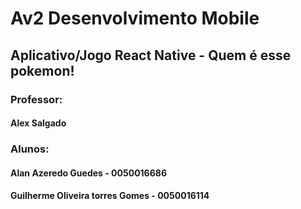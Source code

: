 <h1> Av2 Desenvolvimento Mobile </h1>
<h2> Aplicativo/Jogo React Native - Quem é esse pokemon! </h2>


<h3> Professor: </h3>
<h4> Alex Salgado </h4>


<h3> Alunos: </h3>
<h4> Alan Azeredo Guedes - 0050016686 </h4>
<h4> Guilherme Oliveira torres Gomes - 0050016114 </h4>
